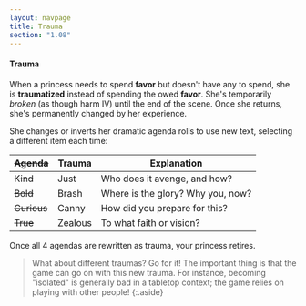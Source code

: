 ```yaml
---
layout: navpage
title: Trauma
section: "1.08"
---
```


#### Trauma

When a princess needs to spend **favor** but doesn't have any to spend, she is **traumatized** instead of spending the owed **favor**.
She's temporarily _broken_ (as though harm IV) until the end of the scene.
Once she returns, she's permanently changed by her experience. 

She changes or inverts her dramatic agenda rolls to use new text, selecting a different item each time:

| ~~Agenda~~ | Trauma  | Explanation |
|------------|---------|-------------|
| ~~Kind~~   | Just   | Who does it avenge, and how? |
| ~~Bold~~   | Brash  | Where is the glory? Why you, now? |
| ~~Curious~~ | Canny | How did you prepare for this? |
| ~~True~~  | Zealous | To what faith or vision? |

Once all 4 agendas are rewritten as trauma, your princess retires.

> What about different traumas? Go for it!
> The important thing is that the game can go on with this new trauma.
> For instance, becoming "isolated" is generally bad in a tabletop context; the game relies on playing with other people!
{:.aside}
